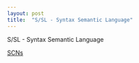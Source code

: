 ```yaml
---
layout: post
title:  "S/SL - Syntax Semantic Language"
---
```


S/SL - Syntax Semantic Language

[SCNs](https://guitarvydas.github.io/assets/2021-04-10-SSL/index.html)

<script src="https://utteranc.es/client.js" 
        repo="guitarvydas/guitarvydas.github.io" 
        issue-term="pathname" 
        theme="github-light" 
        crossorigin="anonymous" 
        async> 
</script> 
